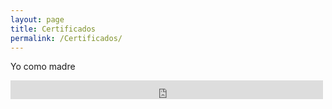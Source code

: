 ```yaml
---
layout: page
title: Certificados
permalink: /Certificados/
---
```


Yo como madre

<iframe src="https://archive.org/details/Conversando.../Ella+tiro+el+hijo+a+la+cuna+y+se+fue+a+la+chucha.mp3" width="500" height="30" frameborder="0" webkitallowfullscreen="true" mozallowfullscreen="true" allowfullscreen></iframe>
